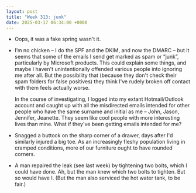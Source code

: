 ```yaml
---
layout: post
title: "Week 313: junk"
date: 2025-03-17 06:34:00 +0000
---
```


- Oops, it was a fake spring wasn't it.

- I’m no chicken – I do the SPF and the DKIM, and now the DMARC – but
  it seems that some of the emails I send get marked as spam or “junk”,
  particularly by Microsoft products.
  This could explain some things, and maybe I haven't unintentionally offended various people into ignoring me after all. But
  the possibility that (because they don't check their spam folders for false positives) they think I've rudely broken off
  contact with them feels actually worse.

  In the course of investigating, I logged into my extant Hotmail/Outlook account and caught up with all the misdirected emails intended for other people who have the same surname and initial as me – John, Jason, Jennifer, Jeanette. They seem like cool people with more interesting lives than mine. What if they've been getting emails intended for me?

- Snagged a buttock on the sharp corner of a drawer, days after I'd similarly injured a big toe. As an increasingly fleshy population living in cramped conditions, more of our furniture ought to have rounded corners.

- A man repaired the leak (see last week) by tightening two bolts, which I could have done. Ah, but the man knew which two bolts to tighten. But so would have I. (But the man also serviced the hot water tank, to be fair.)
  <!-- The floor was still dubiously wet afterwards, but the man must have upset the container of accumulated drips. -->
